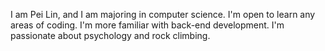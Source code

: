 I am Pei Lin, and I am majoring in computer science. I'm open to learn any areas of coding. I'm more familiar with back-end development. I'm passionate about psychology and rock climbing. 
